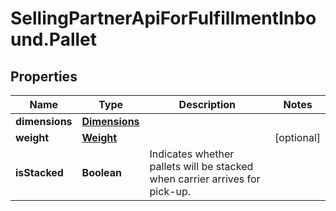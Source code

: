 # SellingPartnerApiForFulfillmentInbound.Pallet

## Properties
Name | Type | Description | Notes
------------ | ------------- | ------------- | -------------
**dimensions** | [**Dimensions**](Dimensions.md) |  | 
**weight** | [**Weight**](Weight.md) |  | [optional] 
**isStacked** | **Boolean** | Indicates whether pallets will be stacked when carrier arrives for pick-up. | 
